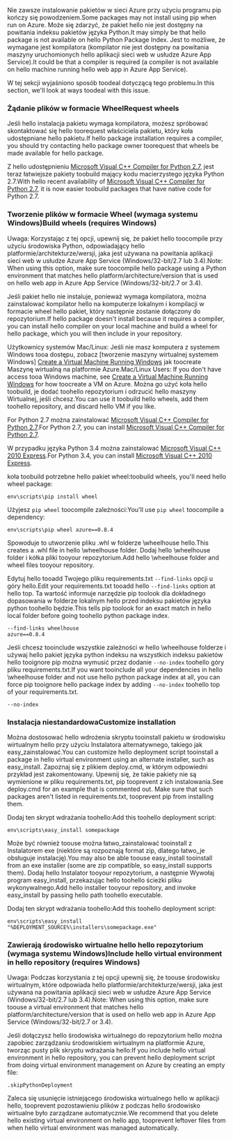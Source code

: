 <span data-ttu-id="9f04b-101">Nie zawsze instalowanie pakietów w sieci Azure przy użyciu programu pip kończy się powodzeniem.</span><span class="sxs-lookup"><span data-stu-id="9f04b-101">Some packages may not install using pip when run on Azure.</span></span>  <span data-ttu-id="9f04b-102">Może się zdarzyć, że pakiet hello nie jest dostępny na powitania indeksu pakietów języka Python.</span><span class="sxs-lookup"><span data-stu-id="9f04b-102">It may simply be that hello package is not available on hello Python Package Index.</span></span>  <span data-ttu-id="9f04b-103">Jest to możliwe, że wymagane jest kompilatora (kompilator nie jest dostępny na powitania maszyny uruchomionych hello aplikacji sieci web w usłudze Azure App Service).</span><span class="sxs-lookup"><span data-stu-id="9f04b-103">It could be that a compiler is required (a compiler is not available on hello machine running hello web app in Azure App Service).</span></span>

<span data-ttu-id="9f04b-104">W tej sekcji wyjaśniono sposób toodeal dotyczącą tego problemu.</span><span class="sxs-lookup"><span data-stu-id="9f04b-104">In this section, we'll look at ways toodeal with this issue.</span></span>

### <a name="request-wheels"></a><span data-ttu-id="9f04b-105">Żądanie plików w formacie Wheel</span><span class="sxs-lookup"><span data-stu-id="9f04b-105">Request wheels</span></span>
<span data-ttu-id="9f04b-106">Jeśli hello instalacja pakietu wymaga kompilatora, możesz spróbować skontaktować się hello toorequest właściciela pakietu, który koła udostępniane hello pakietu.</span><span class="sxs-lookup"><span data-stu-id="9f04b-106">If hello package installation requires a compiler, you should try contacting hello package owner toorequest that wheels be made available for hello package.</span></span>

<span data-ttu-id="9f04b-107">Z hello udostępnieniu [Microsoft Visual C++ Compiler for Python 2.7][Microsoft Visual C++ Compiler for Python 2.7], jest teraz łatwiejsze pakiety toobuild mający kodu macierzystego języka Python 2.7.</span><span class="sxs-lookup"><span data-stu-id="9f04b-107">With hello recent availability of [Microsoft Visual C++ Compiler for Python 2.7][Microsoft Visual C++ Compiler for Python 2.7], it is now easier toobuild packages that have native code for Python 2.7.</span></span>

### <a name="build-wheels-requires-windows"></a><span data-ttu-id="9f04b-108">Tworzenie plików w formacie Wheel (wymaga systemu Windows)</span><span class="sxs-lookup"><span data-stu-id="9f04b-108">Build wheels (requires Windows)</span></span>
<span data-ttu-id="9f04b-109">Uwaga: Korzystając z tej opcji, upewnij się, że pakiet hello toocompile przy użyciu środowiska Python, odpowiadający hello platformie/architekturze/wersji, jaka jest używana na powitania aplikacji sieci web w usłudze Azure App Service (Windows/32-bit/2.7 lub 3.4).</span><span class="sxs-lookup"><span data-stu-id="9f04b-109">Note: When using this option, make sure toocompile hello package using a Python environment that matches hello platform/architecture/version that is used on hello web app in Azure App Service (Windows/32-bit/2.7 or 3.4).</span></span>

<span data-ttu-id="9f04b-110">Jeśli pakiet hello nie instaluje, ponieważ wymaga kompilatora, można zainstalować kompilator hello na komputerze lokalnym i kompilacji w formacie wheel hello pakiet, który następnie zostanie dołączony do repozytorium.</span><span class="sxs-lookup"><span data-stu-id="9f04b-110">If hello package doesn't install because it requires a compiler, you can install hello compiler on your local machine and build a wheel for hello package, which you will then include in your repository.</span></span>

<span data-ttu-id="9f04b-111">Użytkownicy systemów Mac/Linux: Jeśli nie masz komputera z systemem Windows tooa dostępu, zobacz [tworzenie maszyny wirtualnej systemem Windows] [ Create a Virtual Machine Running Windows] jak toocreate Maszynę wirtualną na platformie Azure.</span><span class="sxs-lookup"><span data-stu-id="9f04b-111">Mac/Linux Users: If you don't have access tooa Windows machine, see [Create a Virtual Machine Running Windows][Create a Virtual Machine Running Windows] for how toocreate a VM on Azure.</span></span>  <span data-ttu-id="9f04b-112">Można go użyć koła hello toobuild, je dodać toohello repozytorium i odrzucić hello maszyny Wirtualnej, jeśli chcesz.</span><span class="sxs-lookup"><span data-stu-id="9f04b-112">You can use it toobuild hello wheels, add them toohello repository, and discard hello VM if you like.</span></span> 

<span data-ttu-id="9f04b-113">For Python 2.7 można zainstalować [Microsoft Visual C++ Compiler for Python 2.7][Microsoft Visual C++ Compiler for Python 2.7].</span><span class="sxs-lookup"><span data-stu-id="9f04b-113">For Python 2.7, you can install [Microsoft Visual C++ Compiler for Python 2.7][Microsoft Visual C++ Compiler for Python 2.7].</span></span>

<span data-ttu-id="9f04b-114">W przypadku języka Python 3.4 można zainstalować [Microsoft Visual C++ 2010 Express][Microsoft Visual C++ 2010 Express].</span><span class="sxs-lookup"><span data-stu-id="9f04b-114">For Python 3.4, you can install [Microsoft Visual C++ 2010 Express][Microsoft Visual C++ 2010 Express].</span></span>

<span data-ttu-id="9f04b-115">koła toobuild potrzebne hello pakiet wheel:</span><span class="sxs-lookup"><span data-stu-id="9f04b-115">toobuild wheels, you'll need hello wheel package:</span></span>

    env\scripts\pip install wheel

<span data-ttu-id="9f04b-116">Użyjesz `pip wheel` toocompile zależności:</span><span class="sxs-lookup"><span data-stu-id="9f04b-116">You'll use `pip wheel` toocompile a dependency:</span></span>

    env\scripts\pip wheel azure==0.8.4

<span data-ttu-id="9f04b-117">Spowoduje to utworzenie pliku .whl w folderze \wheelhouse hello.</span><span class="sxs-lookup"><span data-stu-id="9f04b-117">This creates a .whl file in hello \wheelhouse folder.</span></span>  <span data-ttu-id="9f04b-118">Dodaj hello \wheelhouse folder i kółka pliki tooyour repozytorium.</span><span class="sxs-lookup"><span data-stu-id="9f04b-118">Add hello \wheelhouse folder and wheel files tooyour repository.</span></span>

<span data-ttu-id="9f04b-119">Edytuj hello tooadd Twojego pliku requirements.txt `--find-links` opcji u góry hello.</span><span class="sxs-lookup"><span data-stu-id="9f04b-119">Edit your requirements.txt tooadd hello `--find-links` option at hello top.</span></span> <span data-ttu-id="9f04b-120">Ta wartość informuje narzędzie pip toolook dla dokładnego dopasowania w folderze lokalnym hello przed indeksu pakietów języka python toohello będzie.</span><span class="sxs-lookup"><span data-stu-id="9f04b-120">This tells pip toolook for an exact match in hello local folder before going toohello python package index.</span></span>

    --find-links wheelhouse
    azure==0.8.4

<span data-ttu-id="9f04b-121">Jeśli chcesz tooinclude wszystkie zależności w hello \wheelhouse folderze i używaj hello pakiet języka python indeksu na wszystkich indeksu pakietów hello tooignore pip można wymusić przez dodanie `--no-index` toohello góry pliku requirements.txt.</span><span class="sxs-lookup"><span data-stu-id="9f04b-121">If you want tooinclude all your dependencies in hello \wheelhouse folder and not use hello python package index at all, you can force pip tooignore hello package index by adding `--no-index` toohello top of your requirements.txt.</span></span>

    --no-index

### <a name="customize-installation"></a><span data-ttu-id="9f04b-122">Instalacja niestandardowa</span><span class="sxs-lookup"><span data-stu-id="9f04b-122">Customize installation</span></span>
<span data-ttu-id="9f04b-123">Można dostosować hello wdrożenia skryptu tooinstall pakietu w środowisku wirtualnym hello przy użyciu Instalatora alternatywnego, takiego jak easy\_zainstalować.</span><span class="sxs-lookup"><span data-stu-id="9f04b-123">You can customize hello deployment script tooinstall a package in hello virtual environment using an alternate installer, such as easy\_install.</span></span>  <span data-ttu-id="9f04b-124">Zapoznaj się z plikiem deploy.cmd, w którym odpowiedni przykład jest zakomentowany.  Upewnij się, że takie pakiety nie są wymienione w pliku requirements.txt, pip tooprevent z ich instalowania.</span><span class="sxs-lookup"><span data-stu-id="9f04b-124">See deploy.cmd for an example that is commented out.  Make sure that such packages aren't listed in requirements.txt, tooprevent pip from installing them.</span></span>

<span data-ttu-id="9f04b-125">Dodaj ten skrypt wdrażania toohello:</span><span class="sxs-lookup"><span data-stu-id="9f04b-125">Add this toohello deployment script:</span></span>

    env\scripts\easy_install somepackage

<span data-ttu-id="9f04b-126">Może być również toouse można łatwo\_zainstalować tooinstall z Instalatorem exe (niektóre są rozpoznają format zip, dlatego łatwo\_je obsługuje instalację).</span><span class="sxs-lookup"><span data-stu-id="9f04b-126">You may also be able toouse easy\_install tooinstall from an exe installer (some are zip compatible, so easy\_install supports them).</span></span>  <span data-ttu-id="9f04b-127">Dodaj hello Instalator tooyour repozytorium, a następnie Wywołaj program easy\_install, przekazując hello toohello ścieżki pliku wykonywalnego.</span><span class="sxs-lookup"><span data-stu-id="9f04b-127">Add hello installer tooyour repository, and invoke easy\_install by passing hello path toohello executable.</span></span>

<span data-ttu-id="9f04b-128">Dodaj ten skrypt wdrażania toohello:</span><span class="sxs-lookup"><span data-stu-id="9f04b-128">Add this toohello deployment script:</span></span>

    env\scripts\easy_install "%DEPLOYMENT_SOURCE%\installers\somepackage.exe"

### <a name="include-hello-virtual-environment-in-hello-repository-requires-windows"></a><span data-ttu-id="9f04b-129">Zawierają środowisko wirtualne hello hello repozytorium (wymaga systemu Windows)</span><span class="sxs-lookup"><span data-stu-id="9f04b-129">Include hello virtual environment in hello repository (requires Windows)</span></span>
<span data-ttu-id="9f04b-130">Uwaga: Podczas korzystania z tej opcji upewnij się, że toouse środowisku wirtualnym, które odpowiada hello platformie/architekturze/wersji, jaka jest używana na powitania aplikacji sieci web w usłudze Azure App Service (Windows/32-bit/2.7 lub 3.4).</span><span class="sxs-lookup"><span data-stu-id="9f04b-130">Note: When using this option, make sure toouse a virtual environment that matches hello platform/architecture/version that is used on hello web app in Azure App Service (Windows/32-bit/2.7 or 3.4).</span></span>

<span data-ttu-id="9f04b-131">Jeśli dołączysz hello środowiska wirtualnego do repozytorium hello można zapobiec zarządzaniu środowiskiem wirtualnym na platformie Azure, tworząc pusty plik skryptu wdrażania hello:</span><span class="sxs-lookup"><span data-stu-id="9f04b-131">If you include hello virtual environment in hello repository, you can prevent hello deployment script from doing virtual environment management on Azure by creating an empty file:</span></span>

    .skipPythonDeployment

<span data-ttu-id="9f04b-132">Zaleca się usunięcie istniejącego środowiska wirtualnego hello w aplikacji hello, tooprevent pozostawieniu plików z podczas hello środowisko wirtualne było zarządzane automatycznie.</span><span class="sxs-lookup"><span data-stu-id="9f04b-132">We recommend that you delete hello existing virtual environment on hello app, tooprevent leftover files from when hello virtual environment was managed automatically.</span></span>

[Create a Virtual Machine Running Windows]: http://azure.microsoft.com/documentation/articles/virtual-machines-windows-hero-tutorial/
[Microsoft Visual C++ Compiler for Python 2.7]: http://aka.ms/vcpython27
[Microsoft Visual C++ 2010 Express]: http://go.microsoft.com/?linkid=9709949
